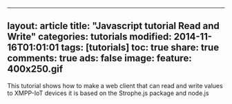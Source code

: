 ---
layout: article
title:  "Javascript tutorial Read and Write"
categories: tutorials
modified: 2014-11-16T01:01:01
tags: [tutorials]
toc: true
share: true
comments: true
ads: false
image:
	feature: 400x250.gif
--

This tutorial shows how to make a web client that can read and write values to XMPP-IoT devices it is based on the Strophe.js package and node.js


